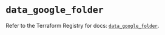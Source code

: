 # `data_google_folder`

Refer to the Terraform Registry for docs: [`data_google_folder`](https://registry.terraform.io/providers/hashicorp/google/5.45.2/docs/data-sources/folder).
